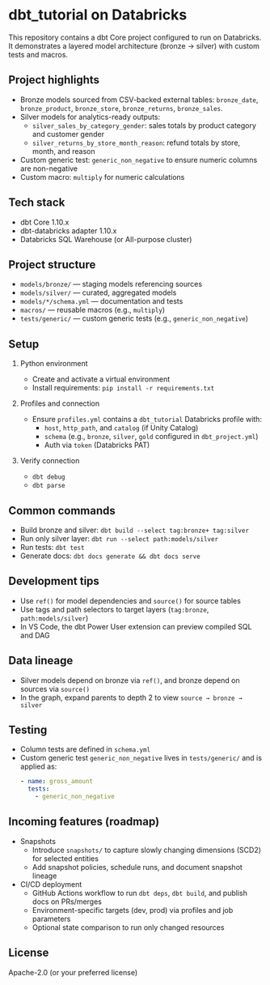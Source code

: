 dbt_tutorial on Databricks
================================

This repository contains a dbt Core project configured to run on Databricks. It demonstrates a layered model architecture (bronze → silver) with custom tests and macros.

Project highlights
------------------
- Bronze models sourced from CSV-backed external tables: `bronze_date`, `bronze_product`, `bronze_store`, `bronze_returns`, `bronze_sales`.
- Silver models for analytics-ready outputs:
  - `silver_sales_by_category_gender`: sales totals by product category and customer gender
  - `silver_returns_by_store_month_reason`: refund totals by store, month, and reason
- Custom generic test: `generic_non_negative` to ensure numeric columns are non-negative
- Custom macro: `multiply` for numeric calculations

Tech stack
----------
- dbt Core 1.10.x
- dbt-databricks adapter 1.10.x
- Databricks SQL Warehouse (or All-purpose cluster)

Project structure
-----------------
- `models/bronze/` — staging models referencing sources
- `models/silver/` — curated, aggregated models
- `models/*/schema.yml` — documentation and tests
- `macros/` — reusable macros (e.g., `multiply`)
- `tests/generic/` — custom generic tests (e.g., `generic_non_negative`)

Setup
-----
1) Python environment
   - Create and activate a virtual environment
   - Install requirements: `pip install -r requirements.txt`

2) Profiles and connection
   - Ensure `profiles.yml` contains a `dbt_tutorial` Databricks profile with:
     - `host`, `http_path`, and `catalog` (if Unity Catalog)
     - `schema` (e.g., `bronze`, `silver`, `gold` configured in `dbt_project.yml`)
     - Auth via `token` (Databricks PAT)

3) Verify connection
   - `dbt debug`
   - `dbt parse`

Common commands
---------------
- Build bronze and silver: `dbt build --select tag:bronze+ tag:silver`
- Run only silver layer: `dbt run --select path:models/silver`
- Run tests: `dbt test`
- Generate docs: `dbt docs generate && dbt docs serve`

Development tips
----------------
- Use `ref()` for model dependencies and `source()` for source tables
- Use tags and path selectors to target layers (`tag:bronze`, `path:models/silver`)
- In VS Code, the dbt Power User extension can preview compiled SQL and DAG

Data lineage
------------
- Silver models depend on bronze via `ref()`, and bronze depend on sources via `source()`
- In the graph, expand parents to depth 2 to view `source → bronze → silver`

Testing
-------
- Column tests are defined in `schema.yml`
- Custom generic test `generic_non_negative` lives in `tests/generic/` and is applied as:
  ```yaml
  - name: gross_amount
    tests:
      - generic_non_negative
  ```

Incoming features (roadmap)
---------------------------
- Snapshots
  - Introduce `snapshots/` to capture slowly changing dimensions (SCD2) for selected entities
  - Add snapshot policies, schedule runs, and document snapshot lineage
- CI/CD deployment
  - GitHub Actions workflow to run `dbt deps`, `dbt build`, and publish docs on PRs/merges
  - Environment-specific targets (dev, prod) via profiles and job parameters
  - Optional state comparison to run only changed resources

License
-------
Apache-2.0 (or your preferred license)
